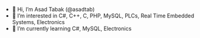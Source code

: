 - 👋 Hi, I’m Asad Tabak (@asadtab)
- 👀 I’m interested in C#, C++, C, PHP, MySQL, PLCs, Real Time Embedded Systems, Electronics
- 🌱 I’m currently learning C#, MySQL, Electronics


<!---
asadtab/asadtab is a ✨ special ✨ repository because its `README.md` (this file) appears on your GitHub profile.
You can click the Preview link to take a look at your changes.
--->
